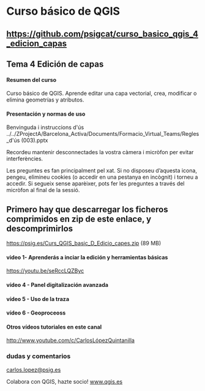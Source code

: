 
# Curso básico de QGIS

## https://github.com/psigcat/curso_basico_qgis_4_edicion_capas

## Tema 4 Edición de capas

#### Resumen del curso
Curso básico de QGIS. Aprende editar una capa vectorial, crea, modificar o elimina geometrías y atributos.

#### Presentación y normas de uso
Benvinguda i instruccions d'ús
../../ZProjectA/Barcelona_Activa/Documents/Formacio_Virtual_Teams/Regles_d'ús (003).pptx

Recordeu mantenir desconnectades la vostra càmera i micròfon per evitar interferències.

Les preguntes es fan principalment pel xat. Si no disposeu d’aquesta icona, pengeu, elimineu cookies (o accedir en una pestanya en incògnit) i torneu a accedir. Si segueix sense aparèixer, pots fer les preguntes a través del micròfon al final de la sessió.

## Primero hay que descarregar los ficheros comprimidos en zip de este enlace, y descomprimirlos
https://psig.es/Curs_QGIS_basic_D_Edicio_capes.zip (89 MB)

#### video 1- Aprenderás a inciar la edición y herramientas básicas
https://youtu.be/seRccLQZByc


#### vídeo 4 - Panel digitalización avanzada


#### vídeo 5 - Uso de la traza


#### vídeo 6 - Geoproceoss



#### Otros vídeos tutoriales en este canal
http://www.youtube.com/c/CarlosLópezQuintanilla

### dudas y comentarios
carlos.lopez@psig.es

Colabora con QGIS, hazte socio!
www.qgis.es
